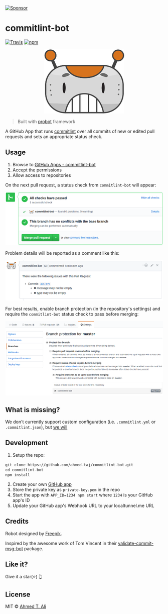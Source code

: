 <a target='_blank' rel='nofollow' href='https://app.codesponsor.io/link/yF8xMRYKxBs3t9VeMWabeRrx/ahmed-taj/commitlint-bot'>
  <img alt='Sponsor' width='888' height='68' src='https://app.codesponsor.io/embed/yF8xMRYKxBs3t9VeMWabeRrx/ahmed-taj/commitlint-bot.svg' />
</a>

# commitlint-bot

[![Travis](https://img.shields.io/travis/ahmed-taj/commitlint-bot.svg)](https://travis-ci.org/ahmed-taj/commitlint-bot)
[![npm](https://img.shields.io/npm/v/commitlint-bot.svg)](https://www.npmjs.com/package/commitlint-bot)


<p align="center">
  <img src="docs/robot.svg" width="256" alt="commitlint-bot logo" />
</p>

> Built with [probot](https://github.com/probot/probot) framework

A GitHub App that runs [commitlint](https://github.com/marionebl/commitlint) over all commits of new or edited pull requests
and sets an appropriate status check.

## Usage

1. Browse to [GitHub Apps - commitlint-bot][apps]
2. Accept the permissions
3. Allow access to repositories

On the next pull request, a status check from `commitlint-bot` will appear:

![status-check-screenshot][]

Problem details will be reported as a comment like this:

![status-comment-screenshot][]


For best results, enable branch protection (in the repository's settings) and require the `commitlint-bot` status check to pass before merging:

![branch-protection-screenshot][]

[apps]: https://github.com/apps/commitlint-bot
[status-check-screenshot]: docs/status.png
[status-comment-screenshot]: docs/comment.png
[branch-protection-screenshot]: docs/setting.png

## What is missing?

We don't currently support custom configuration (i.e. `.commitlint.yml` or `.commitlint.json`), but [we will](https://github.com/ahmed-taj/commitlint-bot/issues/1)

## Development

1. Setup the repo:

```shell
git clone https://github.com/ahmed-taj/commitlint-bot.git
cd commitlint-bot
npm install
```

2. Create your own [GitHub app][]
3. Store the private key as `private-key.pem` in the repo
4. Start the app with `APP_ID=1234 npm start` where `1234` is your GitHub app's ID
5. Update your GitHub app's Webhook URL to your localtunnel.me URL

[GitHub app]: https://probot.github.io/docs/development/#configure-a-github-app


## Credits

Robot designed by [Freepik](https://www.freepik.com/free-vector/fun-pack-of-robots-avatars_1258314.htm).

Inspired by the awesome work of Tom Vincent in their [validate-commit-msg-bot](https://github.com/tlvince/validate-commit-msg-bot) package.

## Like it?

Give it a star(:star:) :point_up_2:

## License

MIT © [Ahmed T. Ali](https://github.com/ahmed-taj)
